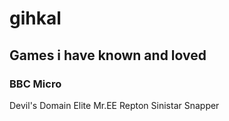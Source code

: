 # gihkal

## Games i have known and loved

### BBC Micro
Devil's Domain
Elite
Mr.EE
Repton
Sinistar
Snapper
